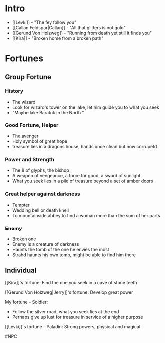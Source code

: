 # Intro
- [[Levki]] - "The fey follow you"
- [[Callan Feldspar|Callan]] - "All that glitters is not gold"
- [[Gerund Von Holzweg]] - "Running from death yet still it finds you"
- [[Kira]] - "Broken home from a broken path"


# Fortunes
## Group Fortune
### History
- The wizard
- Look for wizard's tower on the lake, let him guide you to what you seek
- "Maybe lake Baratok in the North "

### Good Fortune, Helper
- The avenger 
- Holy symbol of great hope
- treasure lies in a dragons house, hands once clean but now corrupetd

### Power and Strength
- The 8 of glyphs, the bishop 
- A weapon of vengeance, a force for good, a sword of sunlight
- What you seek lies in a pile of treasure beyond a set of amber doors

### Great helper against darkness
- Tempter
- Wedding bell or death knell
- To mountainside abbey to find a woman more than the sum of her parts

### Enemy
- Broken one
- Enemy is a creature of darkness
- Haunts the tomb of the one he envies the most
- Strahd haunts his own tomb, might be able to find him there

## Individual

[[Kira]]'s fortune: Find the one you seek in a cave of stone teeth

[[Gerund Von Holzweg|Jerry]]'s fortune: Develop great power

My fortune - Soldier: 
- Follow the silver road, what you seek lies at the end
- Perhaps give up lust for treasure in service of a higher purpose

[[Levki]]'s fortune - Paladin: Strong powers, physical and magical


#NPC 